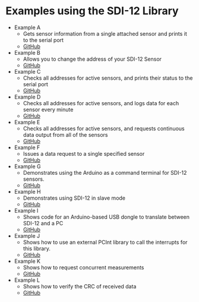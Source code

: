 # Examples using the SDI-12 Library<!-- {#examples_page} -->

- Example A <!--! @subpage example_a_page -->
  - Gets sensor information from a single attached sensor and prints it to the serial port
  - [GitHub](https://github.com/EnviroDIY/Arduino-SDI-12/tree/master/examples/a_wild_card)
- Example B <!--! @subpage example_b_page -->
  - Allows you to change the address of your SDI-12 Sensor
  - [GitHub](https://github.com/EnviroDIY/Arduino-SDI-12/tree/master/examples/b_address_change)
- Example C <!--! @subpage example_c_page -->
  - Checks all addresses for active sensors, and prints their status to the serial port
  - [GitHub](https://github.com/EnviroDIY/Arduino-SDI-12/tree/master/examples/c_check_all_addresses)
- Example D <!--! @subpage example_d_page -->
  - Checks all addresses for active sensors, and logs data for each sensor every minute
  - [GitHub](https://github.com/EnviroDIY/Arduino-SDI-12/tree/master/examples/d_simple_logger)
- Example E <!--! @subpage example_e_page -->
  - Checks all addresses for active sensors, and requests continuous data output from all of the sensors
  - [GitHub](https://github.com/EnviroDIY/Arduino-SDI-12/tree/master/examples/e_continuous_measurement)
- Example F <!--! @subpage example_f_page -->
  - Issues a data request to a single specified sensor
  - [GitHub](https://github.com/EnviroDIY/Arduino-SDI-12/tree/master/examples/f_basic_data_request)
- Example G <!--! @subpage example_g_page -->
  - Demonstrates using the Arduino as a command terminal for SDI-12 sensors.
  - [GitHub](https://github.com/EnviroDIY/Arduino-SDI-12/tree/master/examples/g_terminal_window)
- Example H <!--! @subpage example_h_page -->
  - Demonstrates using SDI-12 in slave mode
  - [GitHub](https://github.com/EnviroDIY/Arduino-SDI-12/tree/master/examples/h_SDI-12_slave_implementation)
- Example I <!--! @subpage example_i_page -->
  - Shows code for an Arduino-based USB dongle to translate between SDI-12 and a PC
  - [GitHub](https://github.com/EnviroDIY/Arduino-SDI-12/tree/master/examples/i_SDI-12_interface)
- Example J <!--! @subpage example_j_page -->
  - Shows how to use an external PCInt library to call the interrupts for this library.
  - [GitHub](https://github.com/EnviroDIY/Arduino-SDI-12/tree/master/examples/j_external_pcint_library)
- Example K <!--! @subpage example_k_page -->
  -  Shows how to request concurrent measurements
  - [GitHub](https://github.com/EnviroDIY/Arduino-SDI-12/tree/master/examples/k_concurrent_logger)
- Example L <!--! @subpage example_l_page -->
  -  Shows how to verify the CRC of received data
  - [GitHub](https://github.com/EnviroDIY/Arduino-SDI-12/tree/master/examples/l_verify_crc)
